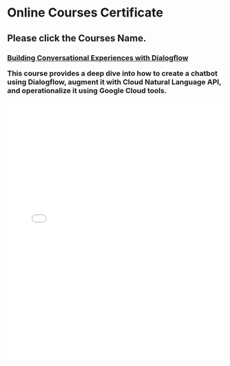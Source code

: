 # Online Courses Certificate
<h2>
	Please click the Courses Name.
</h2>

<div>		
	<h3>
<a href="https://coursera.org/share/2115bdbea663d221eedb3578d078c805">Building Conversational Experiences with Dialogflow</a>
		<p>
			This course provides a deep dive into how to create a chatbot using Dialogflow, augment it with Cloud Natural Language API, and operationalize it using Google Cloud tools.
		</p>
	</h3>
</div>		
	<embed src="AWS Machine Learning.pdf" type="application/pdf" width="100%" height="600px" />
